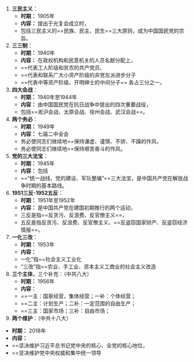 1. **三民主义**：
   - **时期：** 1905年
   - **内容：** 提出于光复会成立时，
   - 包括三民主义的==民族、民主、民生==三大原则，成为中国国民党的宗旨。
2. **三三制**：
   - **时期：** 1940年
   - **内容：** 在政权机构和民意机关的人员名额分配上，
   - ==代表工人阶级和贫农的共产党员、
   - ==代表和联系广大小资产阶级的非党左派进步分子
   - ==代表中等资产阶级、开明绅士的中间分子==           各占三分之一。
3. **四大会战**：
   - **时期：** 1940年至1944年
   - **内容：** 由中国国民党在抗日战争中提出的四次重要战役，
   - 包括==淞沪会战、太原会战、徐州会战、武汉会战==。
4. **两个务必**：
   - **时期：** 1949年
   - **内容：** 七届二中全会
   - 务必使同志们继续地==保持谦虚、谨慎、不骄、不躁的作风，
   - 务必使同志们继续地==保持艰苦奋斗的作风。
1. **党的三大法宝**：
   - **时期：** 1945年
   - **内容：** 包括
   - ==“统一战线、党的建设、军队整编”==三大法宝，是中国共产党在解放战争时期的基本路线。
2. **1951三反-1952五反**：
   - **时期：** 1951年至1952年
   - **内容：** 是中国共产党在建国初期推行的两个运动，
   - 三反是指==反贪污、反浪费、反官僚主义==，
   - 五反是指反贪污、反浪费、反官僚主义、==反盗窃国家财产、反盗窃经济情报==。
3. **一化三改**：
   - **时期：** 1953年
   - **内容：** 
   - 一化”指==社会主义工业化
   - “三改”指==农业、手工业、资本主义工商业的社会主义改造
4. **三个主体**，三个补充：（中共八大）
   - **时期：** 1956年
   - **内容：** 
   - ==一主：国家经营，集体经营；一补：个体经营；
   - ==二主：计划生产；二补：一定范围的自由生产；
   - ==三主：国家市场；三补：自由市场；
5.  **两个维护**：（中共十八大）
   - **时期：** 2018年
   - **内容：** 
   - ==坚决维护习近平总书记党中央的核心、全党的核心地位，
   - ==坚决维护党中央权威和集中统一领导